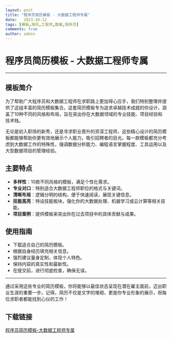 ```yaml
---
layout: post
title: "程序员简历模板 - 大数据工程师专属"
date:   2023-10-12
tags: [模板,简历,工程师,数据,程序员]
comments: true
author: admin
---
```

# 程序员简历模板 - 大数据工程师专属

---

## 模板简介

为了帮助广大程序员和大数据工程师在求职路上更加得心应手，我们特别整理并提供了这组丰富的简历模板集合。这套简历模板专为追求卓越技术成就的你设计，涵盖了10种不同的风格和布局，旨在突出你在大数据领域的专业技能、项目经验和技术栈。

无论是初入职场的新秀，还是寻求职业晋升的资深工程师，这些精心设计的简历模板都能够帮助你更有效地展示个人能力，吸引招聘者的目光。每一款模板都充分考虑到大数据工作的特殊性，强调数据分析能力、编程语言掌握程度、工具运用以及大型数据项目的管理经验。

## 主要特点

- **多样性**：10款不同风格的模板，满足个性化需求。
- **专业对口**：特别适合大数据工程师职位的格式与关键词。
- **清晰布局**：逻辑分明的结构，便于快速阅读，展现关键信息。
- **技能高亮**：特设技能板块，强化你的大数据处理、机器学习或云计算等相关技能。
- **项目案例**：提供模板来突出你在过去项目中的具体贡献与成果。

## 使用指南

- 下载适合自己的简历模板。
- 根据自身经历填充相关信息。
- 强烈建议量身定制，体现个人特色。
- 保持内容的真实性和最新性。
- 在提交前，进行彻底检查，确保无误。

---

通过采用这些专业的简历模板，你将能够以最佳状态呈现在潜在雇主面前，迈出职业生涯的重要一步。记得，简历不仅是文字的堆砌，更是你专业形象的展示，祝每位求职者都能找到心仪的工作！

## 下载链接

[程序员简历模板-大数据工程师专属](https://pan.quark.cn/s/db5d94fd09ad)